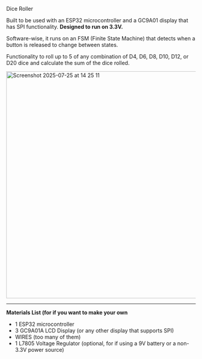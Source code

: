 Dice Roller

Built to be used with an ESP32 microcontroller and a GC9A01 display that has SPI functionality. **Designed to run on 3.3V.** 

Software-wise, it runs on an FSM (Finite State Machine) that detects when a button is released to change between states.

Functionality to roll up to 5 of any combination of D4, D6, D8, D10, D12, or D20 dice and calculate the sum of the dice rolled.

<img width="744" height="603" alt="Screenshot 2025-07-25 at 14 25 11" src="https://github.com/user-attachments/assets/806d127d-be9d-4f38-bc6e-2d3e5409163c" />

<hr>

**Materials List (for if you want to make your own**
- 1 ESP32 microcontroller
- 3 GC9A01A LCD Display (or any other display that supports SPI)
- WIRES (too many of them)
- 1 L7805 Voltage Regulator (optional, for if using a 9V battery or a non-3.3V power source)
